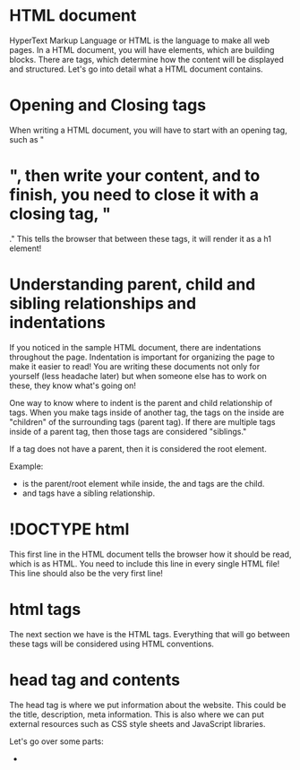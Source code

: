 # HTML document
HyperText Markup Language or HTML is the language to make all web pages. In a HTML document, you will have elements, which are building blocks. There are tags, which determine how the content will be displayed and structured. Let's go into detail what a HTML document contains.

# Opening and Closing tags
When writing a HTML document, you will have to start with an opening tag, such as "<h1>", then write your content, and to finish, you need to close it with a closing tag, "</h1>." This tells the browser that between these tags, it will render it as a h1 element!

# Understanding parent, child and sibling relationships and indentations
If you noticed in the sample HTML document, there are indentations throughout the page. Indentation is important for organizing the page to make it easier to read! You are writing these documents not only for yourself (less headache later) but when someone else has to work on these, they know what's going on!

One way to know where to indent is the parent and child relationship of tags. When you make tags inside of another tag, the tags on the inside are "children" of the surrounding tags (parent tag). If there are multiple tags inside of a parent tag, then those tags are considered "siblings."

If a tag does not have a parent, then it is considered the root element.

Example:
- <html> is the parent/root element while inside, the <head> and <body> tags are the child.
- <head> and <body> tags have a sibling relationship.

# !DOCTYPE html
This first line in the HTML document tells the browser how it should be read, which is as HTML. You need to include this line in every single HTML file! This line should also be the very first line!

# html tags
The next section we have is the HTML tags. Everything that will go between these tags will be considered using HTML conventions.

# head tag and contents
The head tag is where we put information about the website. This could be the title, description, meta information. This is also where we can put external resources such as CSS style sheets and JavaScript libraries.

Let's go over some parts:
- <title> tags - this is where you put the name of your website. also note that this title tag determines the name of the tab at the top of the browser!
- <meta> tags - these meta tags help the webpage be more relevant in areas of search engines and SEO.
- <link> tags - connect external CSS stylesheets
- <script> tags - link JavaScript files and libraries to the HTML document, and where one can write JavaScript code to make websites more interactive.

# body tag and contents
The body tag is where the main contents of the website would be written. This is where most of the work will happen! Let's see some common tags!
- <h1> - <h6> - these are heading tags. these will be bigger and bolder than the other tags! 1 is the most intense and 6 is the least.
- <p> - p tags are paragraph tags. you can insert any string you want in here! remember, there is really no such thing as indenting inside a paragraph tag.
- list (<ul> <ol> <li>) - there are 2 types of list you can do. there are unordered list, which is usually bullet points. ordered lists are are numbered lists. the <li> tags are the actual entries.
- table (<table> <thead> <tbody> <th> <tr> <td>) - table tags can make a data table on the browser. each of the different tags make up different sections of the table.
- form (<form> <input>) - forms are really important later on. this is a way where users can interact with the site. you have input tags where it can either be text based, buttons, drop down menus, tick boxes etc.

# div, id, and class
To make our HTML document more structured, we want to use <div> tags, which groups html tags based on certain reasons. Grouping up certain tags will help when working on it later.

ID's and classes are important too. These will be especially important once you get into CSS and JavaScript. They will sometimes depend on the use of targeting these ID's and classes.

In a tag, you can set an ID or a class. To do this, you would put write it in the opening tag. For example: <div id="opener"></div>

A rule you want to remember is that you can't have multiple ID's of the same name! Each ID must be unique!

With class, you can multiple of them! Classes are one way to target multiple tags on the HTML document without having to repeat yourself.
